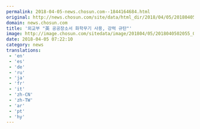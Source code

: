 ```yaml
---
permalink: 2018-04-05-news.chosun.com--1844164684.html
original: http://news.chosun.com/site/data/html_dir/2018/04/05/2018040502127.html
domain: news.chosun.com
title: '외교부 "英 공공장소서 화학무기 사용, 강력 규탄"'
image: http://image.chosun.com/sitedata/image/201804/05/2018040502055_0.jpg
date: 2018-04-05 07:22:10
category: news
translations: 
 - 'en'
 - 'es'
 - 'de'
 - 'ru'
 - 'ja'
 - 'fr'
 - 'it'
 - 'zh-CN'
 - 'zh-TW'
 - 'ar'
 - 'pt'
 - 'hy'
---
```


